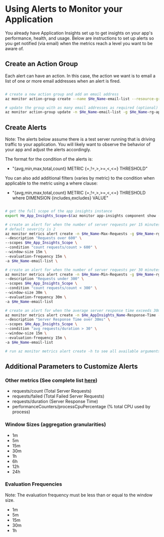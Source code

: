 # Using Alerts to Monitor your Application

You already have Application Insights set up to get insights on your app's performance, health, and usage.  Below are instructions to set up alerts so you get notified (via email) when the metrics reach a level you want to be aware of.

## Create an Action Group

Each alert can have an action.  In this case, the action we want is to email a list of one or more email addresses when an alert is fired.

```bash

# create a new action group and add an email address
az monitor action-group create --name $He_Name-email-list --resource-group $He_Name-rg-app --action email {Name} {email address}

# update the group with as many email addresses as required (optional)
az monitor action-group update -n $He_Name-email-list -g $He_Name-rg-app --add-action email {Name} {email address}

```

## Create Alerts

Note: The alerts below assume there is a test server running that is driving traffic to your application.  You will likely want to observe the behavior of your app and adjust the alerts accordingly.

The format for the condition of the alerts is:

* "{avg,min,max,total,count} METRIC {=,!=,>,>=,<,<=} THRESHOLD"

You can also add additional filters (varies by metric) to the condition when applicable to the metric using a where clause:

* "{avg,min,max,total,count} METRIC {=,!=,>,>=,<,<=} THRESHOLD where DIMENSION {includes,excludes} VALUE"

```bash

# get the full scope of the app insights instance
export He_App_Insights_Scope=$(az monitor app-insights component show -g $He_Name-rg-app -a $He_Name --query id -o tsv)

# create an alert for when the number of server requests per 15 minutes exceeds 600
# default severity is 2
az monitor metrics alert create -n $He_Name-Max-Requests -g $He_Name-rg-app \
--description "Requests over 600" \
--scopes $He_App_Insights_Scope \
--condition "count requests/count > 600" \
--window-size 15m \
--evaluation-frequency 15m \
-a $He_Name-email-list \

# create an alert for when the number of server requests per 30 minutes drops below 300
az monitor metrics alert create -n $He_Name-Min-Requests -g $He_Name-rg-app \
--description "Requests under 300" \
--scopes $He_App_Insights_Scope \
--condition "count requests/count < 300" \
--window-size 30m \
--evaluation-frequency 30m \
-a $He_Name-email-list

# create an alert for when the average server response time exceeds 30ms
az monitor metrics alert create -n $He_AppInsights_Name-Response-Time -g $He_Name-rg-app \
--description "Server Response Time over 30ms" \
--scopes $He_App_Insights_Scope \
--condition "avg requests/duration > 30" \
--window-size 15m \
--evaluation-frequency 15m \
-a $He_Name-email-list

# run az monitor metrics alert create -h to see all available arguments.

```

## Additional Parameters to Customize Alerts

### Other metrics (See complete list [here](https://docs.microsoft.com/en-us/azure/azure-monitor/platform/app-insights-metrics))

* requests/count (Total Server Requests)
* requests/failed (Total Failed Server Requests)
* requests/duration (Server Response Time)
* performanceCounters/processCpuPercentage (% total CPU used by process)

### Window Sizes (aggregation granularities)

* 1m
* 5m
* 15m
* 30m
* 1h
* 6h
* 12h
* 24h

### Evaluation Frequencies

Note: The evaluation frequency must be less than or equal to the window size.

* 1m
* 5m
* 15m
* 30m
* 1h
